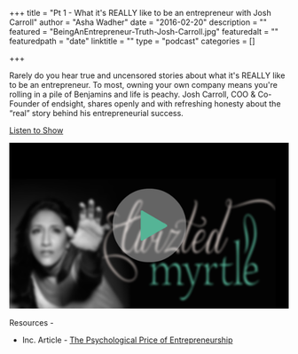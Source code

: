 +++
title = "Pt 1 - What it's REALLY like to be an entrepreneur with Josh Carroll"
author = "Asha Wadher"
date = "2016-02-20"
description = ""
featured = "BeingAnEntrepreneur-Truth-Josh-Carroll.jpg"
featuredalt = ""
featuredpath = "date"
linktitle = ""
type = "podcast"
categories = []

+++


Rarely do you hear true and uncensored stories about what it's REALLY like to be an entrepreneur. To most, owning your own company means you're rolling in a pile of Benjamins and life is peachy. Josh Carroll, COO & Co-Founder of endsight, shares openly and with refreshing honesty about the “real” story behind his entrepreneurial success.

<a href="http://doublewidenetwork.s3.amazonaws.com/twizted_myrtle/Twizted_Myrtle_Episode6_Josh_Carroll_Journey_Being_An_Entreprenuer.mp3" target="_blank">Listen to Show</a>

<a href="http://doublewidenetwork.s3.amazonaws.com/twizted_myrtle/Twizted_Myrtle_Episode6_Josh_Carroll_Journey_Being_An_Entreprenuer.mp3" target="_blank"><img src="/img/twiztedmyrtle/blog/radio-thumb.png" alt=""></a>

<p style="margin-bottom: 0em;">Resources -</p>

- Inc. Article - <a href="http://www.inc.com/magazine/201309/jessica-bruder/psychological-price-of-entrepreneurship.html" target="_blank">The Psychological Price of Entrepreneurship</a>


